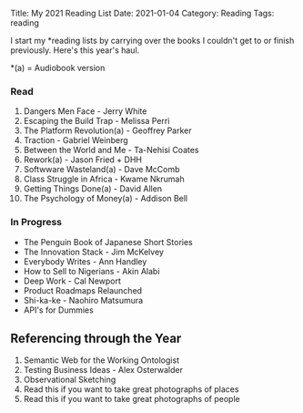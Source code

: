 Title: My 2021 Reading List
Date: 2021-01-04
Category: Reading
Tags: reading


I start my *reading lists by carrying over the books I couldn't get to or finish previously. Here's this year's haul. 

*(a) = Audiobook version

### Read

1. Dangers Men Face - Jerry White
2. Escaping the Build Trap - Melissa Perri
3. The Platform Revolution(a) - Geoffrey Parker
4. Traction - Gabriel Weinberg
5. Between the World and Me - Ta-Nehisi Coates
6. Rework(a) - Jason Fried + DHH
7. Softwware Wasteland(a) - Dave McComb
8. Class Struggle in Africa - Kwame Nkrumah
9. Getting Things Done(a) - David Allen
10. The Psychology of Money(a) - Addison Bell

### In Progress
- The Penguin Book of Japanese Short Stories
- The Innovation Stack - Jim McKelvey
- Everybody Writes - Ann Handley
- How to Sell to Nigerians - Akin Alabi
- Deep Work - Cal Newport
- Product Roadmaps Relaunched
- Shi-ka-ke - Naohiro Matsumura
- API's for Dummies

## Referencing through the Year

1. Semantic Web for the Working Ontologist
2. Testing Business Ideas - Alex Osterwalder
3. Observational Sketching
4. Read this if you want to take great photographs of places
5. Read this if you want to take great photographs of people